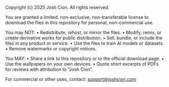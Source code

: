 Copyright (c) 2025 Josh Cion. All rights reserved.

You are granted a limited, non-exclusive, non-transferable license to download
the files in this repository for personal, non-commercial use.

You may NOT:
• Redistribute, rehost, or mirror the files.
• Modify, remix, or create derivative works for public distribution.
• Sell, bundle, or include the files in any product or service.
• Use the files to train AI models or datasets.
• Remove watermarks or copyright notices.

You MAY:
• Share a link to this repository or to the official download page.
• Use the wallpapers on your own devices.
• Quote short excerpts of PDFs for reviews with attribution to “Josh Cion”.

For commercial or other uses, contact: support@joshcion.com
